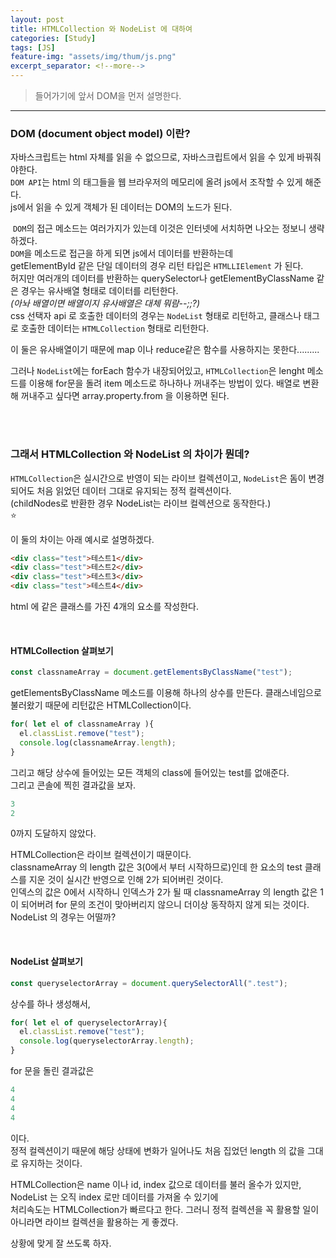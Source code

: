```yaml
---
layout: post
title: HTMLCollection 와 NodeList 에 대하여
categories: [Study]
tags: [JS]
feature-img: "assets/img/thum/js.png"
excerpt_separator: <!--more-->
---
```



> 들어가기에 앞서 DOM을 먼저 설명한다.  

- - -
  
### DOM (document object model) 이란?

자바스크립트는 html 자체를 읽을 수 없으므로, 자바스크립트에서 읽을 수 있게 바꿔줘야한다.  
`DOM API`는 html 의 태그들을 웹 브라우저의 메모리에 올려 js에서 조작할 수 있게 해준다.  
js에서 읽을 수 있게 객체가 된 데이터는 DOM의 노드가 된다.  

​
`DOM`의 접근 메소드는 여러가지가 있는데 이것은 인터넷에 서치하면 나오는 정보니 생략하겠다.  
`DOM`을 메소드로 접근을 하게 되면 js에서 데이터를 반환하는데  
getElementById 같은 단일 데이터의 경우 리턴 타입은 `HTMLLIElement` 가 된다.  
허지만 여러개의 데이터를 반환하는 querySelector나 getElementByClassName 같은 경우는 
유사배열 형태로 데이터를 리턴한다.  
*(아놔 배열이면 배열이지 유사배열은 대체 뭐람--;;?)*  
css 선택자 api 로 호출한 데이터의 경우는 `NodeList` 형태로 리턴하고, 
클래스나 태그로 호출한 데이터는 `HTMLCollection` 형태로 리턴한다.  

<!--more-->

이 둘은 유사배열이기 때문에 map 이나 reduce같은 함수를 사용하지는 못한다.........

그러나 `NodeList`에는 forEach 함수가 내장되어있고, `HTMLCollection`은 lenght 메소드를 이용해 for문을 돌려 item 메소드로 하나하나 꺼내주는 방법이 있다. 배열로 변환해 꺼내주고 싶다면 array.property.from 을 이용하면 된다. 

<br>
<br>

### 그래서 HTMLCollection 와 NodeList 의 차이가 뭔데?  

`HTMLCollection`은 실시간으로 반영이 되는 라이브 컬렉션이고, `NodeList`은 돔이 변경되어도 처음 읽었던 데이터 그대로 유지되는 정적 컬렉션이다.   
(childNodes로 반환한 경우 NodeList는 라이브 컬렉션으로 동작한다.)  
⭐️

이 둘의 차이는 아래 예시로 설명하겠다.
```html
<div class="test">테스트1</div>
<div class="test">테스트2</div>
<div class="test">테스트3</div>
<div class="test">테스트4</div>
```
html 에 같은 클래스를 가진 4개의 요소를 작성한다.

<br>

#### **HTMLCollection** 살펴보기 

```js
const classnameArray = document.getElementsByClassName("test");
```

getElementsByClassName 메소드를 이용해 하나의 상수를 만든다. 클래스네임으로 불러왔기 때문에 리턴값은 HTMLCollection이다.  

```js
for( let el of classnameArray ){
  el.classList.remove("test");
  console.log(classnameArray.length);
}
```

그리고 해당 상수에 들어있는 모든 객체의 class에 들어있는 test를 없애준다.  
그리고 콘솔에 찍힌 결과값을 보자.  

```js
3
2
```

0까지 도달하지 않았다.

HTMLCollection은 라이브 컬렉션이기 때문이다.  
classnameArray 의 length 값은 3(0에서 부터 시작하므로)인데 한 요소의 test 클래스를 지운 것이 실시간 반영으로 인해 2가 되어버린 것이다.  
인덱스의 값은 0에서 시작하니 인덱스가 2가 될 때 classnameArray 의 length 값은 1이 되어버려 for 문의 조건이 맞아버리지 않으니 더이상 동작하지 않게 되는 것이다.  
NodeList 의 경우는 어떨까?  

<br>

#### **NodeList** 살펴보기 

```js
const queryselectorArray = document.querySelectorAll(".test");
```

상수를 하나 생성해서,  

```js
for( let el of queryselectorArray){
  el.classList.remove("test");
  console.log(queryselectorArray.length);
}
```

for 문을 돌린 결과값은

```js
4
4
4
4
```

이다.  
정적 컬렉션이기 때문에 해당 상태에 변화가 일어나도 처음 집었던 length 의 값을 그대로 유지하는 것이다.  

HTMLCollection은 name 이나 id, index 값으로 데이터를 불러 올수가 있지만, NodeList 는 오직 index 로만 데이터를 가져올 수 있기에  
처리속도는 HTMLCollection가 빠르다고 한다. 그러니 정적 컬렉션을 꼭 활용할 일이 아니라면 라이브 컬렉션을 활용하는 게 좋겠다. 
  
상황에 맞게 잘 쓰도록 하자.  